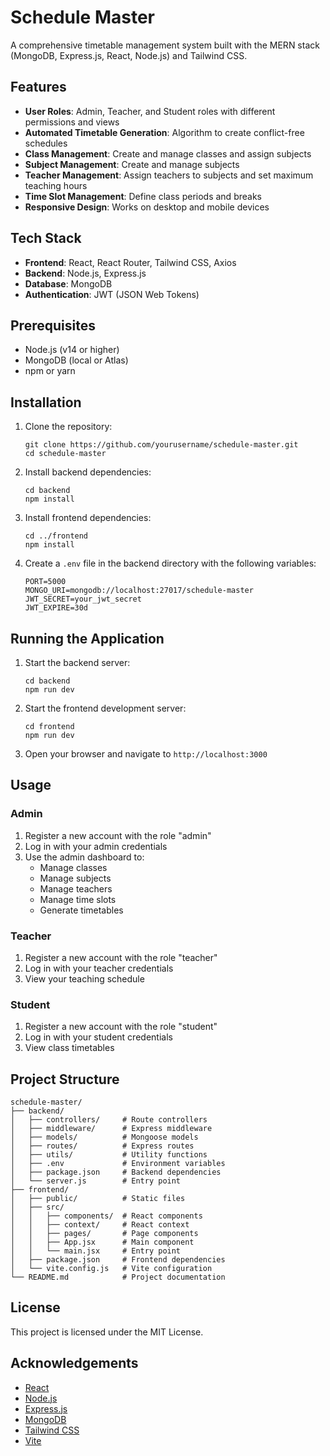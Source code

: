 # Schedule Master

A comprehensive timetable management system built with the MERN stack (MongoDB, Express.js, React, Node.js) and Tailwind CSS.

## Features

- **User Roles**: Admin, Teacher, and Student roles with different permissions and views
- **Automated Timetable Generation**: Algorithm to create conflict-free schedules
- **Class Management**: Create and manage classes and assign subjects
- **Subject Management**: Create and manage subjects
- **Teacher Management**: Assign teachers to subjects and set maximum teaching hours
- **Time Slot Management**: Define class periods and breaks
- **Responsive Design**: Works on desktop and mobile devices

## Tech Stack

- **Frontend**: React, React Router, Tailwind CSS, Axios
- **Backend**: Node.js, Express.js
- **Database**: MongoDB
- **Authentication**: JWT (JSON Web Tokens)

## Prerequisites

- Node.js (v14 or higher)
- MongoDB (local or Atlas)
- npm or yarn

## Installation

1. Clone the repository:
   ```
   git clone https://github.com/yourusername/schedule-master.git
   cd schedule-master
   ```

2. Install backend dependencies:
   ```
   cd backend
   npm install
   ```

3. Install frontend dependencies:
   ```
   cd ../frontend
   npm install
   ```

4. Create a `.env` file in the backend directory with the following variables:
   ```
   PORT=5000
   MONGO_URI=mongodb://localhost:27017/schedule-master
   JWT_SECRET=your_jwt_secret
   JWT_EXPIRE=30d
   ```

## Running the Application

1. Start the backend server:
   ```
   cd backend
   npm run dev
   ```

2. Start the frontend development server:
   ```
   cd frontend
   npm run dev
   ```

3. Open your browser and navigate to `http://localhost:3000`

## Usage

### Admin

1. Register a new account with the role "admin"
2. Log in with your admin credentials
3. Use the admin dashboard to:
   - Manage classes
   - Manage subjects
   - Manage teachers
   - Manage time slots
   - Generate timetables

### Teacher

1. Register a new account with the role "teacher"
2. Log in with your teacher credentials
3. View your teaching schedule

### Student

1. Register a new account with the role "student"
2. Log in with your student credentials
3. View class timetables

## Project Structure

```
schedule-master/
├── backend/
│   ├── controllers/     # Route controllers
│   ├── middleware/      # Express middleware
│   ├── models/          # Mongoose models
│   ├── routes/          # Express routes
│   ├── utils/           # Utility functions
│   ├── .env             # Environment variables
│   ├── package.json     # Backend dependencies
│   └── server.js        # Entry point
├── frontend/
│   ├── public/          # Static files
│   ├── src/
│   │   ├── components/  # React components
│   │   ├── context/     # React context
│   │   ├── pages/       # Page components
│   │   ├── App.jsx      # Main component
│   │   └── main.jsx     # Entry point
│   ├── package.json     # Frontend dependencies
│   └── vite.config.js   # Vite configuration
└── README.md            # Project documentation
```

## License

This project is licensed under the MIT License.

## Acknowledgements

- [React](https://reactjs.org/)
- [Node.js](https://nodejs.org/)
- [Express.js](https://expressjs.com/)
- [MongoDB](https://www.mongodb.com/)
- [Tailwind CSS](https://tailwindcss.com/)
- [Vite](https://vitejs.dev/)

